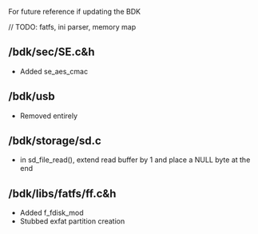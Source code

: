 For future reference if updating the BDK

// TODO: fatfs, ini parser, memory map

## /bdk/sec/SE.c&h
- Added se_aes_cmac

## /bdk/usb
- Removed entirely

## /bdk/storage/sd.c
- in sd_file_read(), extend read buffer by 1 and place a NULL byte at the end

## /bdk/libs/fatfs/ff.c&h
- Added f_fdisk_mod
- Stubbed exfat partition creation